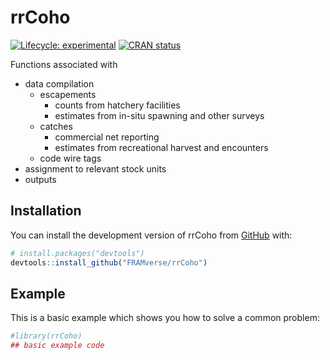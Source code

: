 
<!-- README.md is generated from README.Rmd. Please edit that file -->

# rrCoho

<!-- badges: start -->

[![Lifecycle:
experimental](https://img.shields.io/badge/lifecycle-experimental-orange.svg)](https://lifecycle.r-lib.org/articles/stages.html#experimental)
[![CRAN
status](https://www.r-pkg.org/badges/version/rrCoho)](https://CRAN.R-project.org/package=rrCoho)
<!-- badges: end -->

Functions associated with

-   data compilation
    -   escapements
        -   counts from hatchery facilities
        -   estimates from in-situ spawning and other surveys
    -   catches
        -   commercial net reporting
        -   estimates from recreational harvest and encounters
    -   code wire tags
-   assignment to relevant stock units
-   outputs

## Installation

You can install the development version of rrCoho from
[GitHub](https://github.com/) with:

``` r
# install.packages("devtools")
devtools::install_github("FRAMverse/rrCoho")
```

## Example

This is a basic example which shows you how to solve a common problem:

``` r
#library(rrCoho)
## basic example code
```
